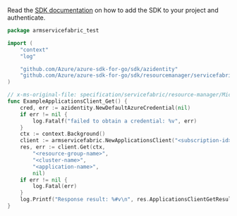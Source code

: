 Read the [SDK documentation](https://github.com/Azure/azure-sdk-for-go/blob/sdk%2Fresourcemanager%2Fservicefabric%2Farmservicefabric%2Fv0.3.1/sdk/resourcemanager/servicefabric/armservicefabric/README.md) on how to add the SDK to your project and authenticate.

```go
package armservicefabric_test

import (
	"context"
	"log"

	"github.com/Azure/azure-sdk-for-go/sdk/azidentity"
	"github.com/Azure/azure-sdk-for-go/sdk/resourcemanager/servicefabric/armservicefabric"
)

// x-ms-original-file: specification/servicefabric/resource-manager/Microsoft.ServiceFabric/stable/2021-06-01/examples/ApplicationGetOperation_example.json
func ExampleApplicationsClient_Get() {
	cred, err := azidentity.NewDefaultAzureCredential(nil)
	if err != nil {
		log.Fatalf("failed to obtain a credential: %v", err)
	}
	ctx := context.Background()
	client := armservicefabric.NewApplicationsClient("<subscription-id>", cred, nil)
	res, err := client.Get(ctx,
		"<resource-group-name>",
		"<cluster-name>",
		"<application-name>",
		nil)
	if err != nil {
		log.Fatal(err)
	}
	log.Printf("Response result: %#v\n", res.ApplicationsClientGetResult)
}
```

